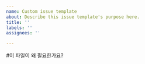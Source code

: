 ```yaml
---
name: Custom issue template
about: Describe this issue template's purpose here.
title: ''
labels: ''
assignees: ''

---
```


#이 파일이 왜 필요한가요?
